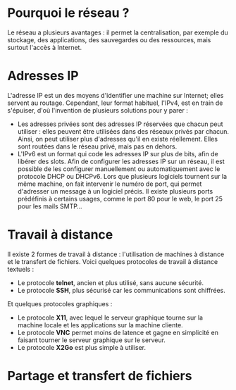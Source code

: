 # Pourquoi le réseau ?
Le réseau a plusieurs avantages : il permet la centralisation, par exemple du stockage, des applications, des sauvegardes ou des ressources, mais surtout l'accès à Internet.
# Adresses IP
L'adresse IP est un des moyens d'identifier une machine sur Internet; elles servent au routage. Cependant, leur format habituel, l'IPv4, est en train de s'épuiser, d'où l'invention de plusieurs solutions pour y parer :
- Les adresses privées sont des adresses IP réservées que chacun peut utiliser : elles peuvent être utilisées dans des réseaux privés par chacun. Ainsi, on peut utiliser plus d'adresses qu'il en existe réellement. Elles sont routées dans le réseau privé, mais pas en dehors.
- L'IPv6 est un format qui code les adresses IP sur plus de bits, afin de libérer des slots.
Afin de configurer les adresses IP sur un réseau, il est possible de les configurer manuellement ou automatiquement avec le protocole DHCP ou DHCPv6.
Lors que plusieurs logiciels tournent sur la même machine, on fait intervenir le numéro de port, qui permet d'adresser un message à un logiciel précis. Il existe plusieurs ports prédéfinis à certains usages, comme le port 80 pour le web, le port 25 pour les mails SMTP…
# Travail à distance
Il existe 2 formes de travail à distance : l'utilisation de machines à distance et le transfert de fichiers.
Voici quelques protocoles de travail à distance textuels :
- Le protocole **telnet**, ancien et plus utilisé, sans aucune sécurité.
- Le protocole **SSH**, plus sécurisé car les communications sont chiffrées.

Et quelques protocoles graphiques :
- Le protocole **X11**, avec lequel le serveur graphique tourne sur la machine locale et les applications sur la machine cliente. 
- Le protocole **VNC** permet moins de latence et gagne en simplicité en faisant tourner le serveur graphique sur le serveur.
- Le protocole **X2Go** est plus simple à utiliser.
# Partage et transfert de fichiers